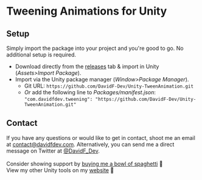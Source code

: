 # Tweening Animations for Unity

## Setup
Simply import the package into your project and you're good to go. No additional setup is required.
- Download directly from the [releases](https://github.com/DavidF-Dev/Unity-TweenAnimation/releases) tab & import in Unity (<i>Assets>Import Package</i>).
- Import via the Unity package manager (<i>Window>Package Manager</i>).
  - Git URL: ``https://github.com/DavidF-Dev/Unity-TweenAnimation.git``</br>
  - <i>Or</i> add the following line to <i>Packages/manifest.json</i>:</br>``"com.davidfdev.tweening": "https://github.com/DavidF-Dev/Unity-TweenAnimation.git"``

## Contact
If you have any questions or would like to get in contact, shoot me an email at contact@davidfdev.com. Alternatively, you can send me a direct message on Twitter at [@DavidF_Dev](https://twitter.com/DavidF_Dev).</br></br>
Consider showing support by [buying me a bowl of spaghetti](https://www.buymeacoffee.com/davidfdev) 🍝</br>
View my other Unity tools on my [website](https://www.davidfdev.com/tools) 🔨
